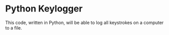 # Python Keylogger
This code, written in Python, will be able to log all keystrokes on a computer to a file.
